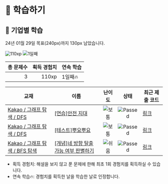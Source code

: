 # 📖 학습하기

## 🚀 기업별 학습
24년 01월 29일 목표(240px)까지 130px 남았습니다.

![110xp](https://img.shields.io/badge/EXP-110xp-%235cb85c.svg?for-the-badge)
![1일째](https://img.shields.io/badge/연속학습-1일째-%23E34F26.svg?for-the-badge)

|총 문제수|획득 경험치|연속 학습|
|---:|---:|---|
3|110xp|1일째🔥|

|교재|이름|난이도|상태|최근 제출 코드|
|---|---|:---:|:---:|---|
|[Kakao / 그래프 탐색 / DFS](https://www.codetree.ai/missions?missionId=16)|[[연습]안전 지대](https://www.codetree.ai/missions/16/problems/comfort-zone)|![보통][medium]|![Passed][passed]|[링크](https://github.com/2hongbi/codetree-TILs/blob/main/240129/%EC%95%88%EC%A0%84%20%EC%A7%80%EB%8C%80/comfort-zone.py)|
|[Kakao / 그래프 탐색 / DFS](https://www.codetree.ai/missions?missionId=16)|[[테스트]뿌요뿌요](https://www.codetree.ai/missions/16/problems/puyo-puyo)|![보통][medium]|![Passed][passed]|[링크](https://github.com/2hongbi/codetree-TILs/blob/main/240129/%EB%BF%8C%EC%9A%94%EB%BF%8C%EC%9A%94/puyo-puyo.py)|
|[Kakao / 그래프 탐색 / BFS 탐색](https://www.codetree.ai/missions?missionId=16)|[[개념]네 방향 탈출 가능 여부 판별하기](https://www.codetree.ai/missions/16/problems/determine-escapableness-with-4-ways)|![쉬움][easy]|![Passed][passed]|[링크](https://github.com/2hongbi/codetree-TILs/blob/main/240129/%EB%84%A4%20%EB%B0%A9%ED%96%A5%20%ED%83%88%EC%B6%9C%20%EA%B0%80%EB%8A%A5%20%EC%97%AC%EB%B6%80%20%ED%8C%90%EB%B3%84%ED%95%98%EA%B8%B0/determine-escapableness-with-4-ways.py)|


* 획득 경험치: 해설을 보지 않고 푼 문제에 한해 최초 1회 경험치를 획득하실 수 있습니다.
* 연속 학습🔥: 경험치를 획득한 날을 학습한 날로 인정합니다.










[b5]: https://img.shields.io/badge/Bronze_5-%235D3E31.svg
[b4]: https://img.shields.io/badge/Bronze_4-%235D3E31.svg
[b3]: https://img.shields.io/badge/Bronze_3-%235D3E31.svg
[b2]: https://img.shields.io/badge/Bronze_2-%235D3E31.svg
[b1]: https://img.shields.io/badge/Bronze_1-%235D3E31.svg
[s5]: https://img.shields.io/badge/Silver_5-%23394960.svg
[s4]: https://img.shields.io/badge/Silver_4-%23394960.svg
[s3]: https://img.shields.io/badge/Silver_3-%23394960.svg
[s2]: https://img.shields.io/badge/Silver_2-%23394960.svg
[s1]: https://img.shields.io/badge/Silver_1-%23394960.svg
[g5]: https://img.shields.io/badge/Gold_5-%23FFC433.svg
[g4]: https://img.shields.io/badge/Gold_4-%23FFC433.svg
[g3]: https://img.shields.io/badge/Gold_3-%23FFC433.svg
[g2]: https://img.shields.io/badge/Gold_2-%23FFC433.svg
[g1]: https://img.shields.io/badge/Gold_1-%23FFC433.svg
[p5]: https://img.shields.io/badge/Platinum_5-%2376DDD8.svg
[p4]: https://img.shields.io/badge/Platinum_4-%2376DDD8.svg
[p3]: https://img.shields.io/badge/Platinum_3-%2376DDD8.svg
[p2]: https://img.shields.io/badge/Platinum_2-%2376DDD8.svg
[p1]: https://img.shields.io/badge/Platinum_1-%2376DDD8.svg
[passed]: https://img.shields.io/badge/Passed-%23009D27.svg
[failed]: https://img.shields.io/badge/Failed-%23D24D57.svg
[easy]: https://img.shields.io/badge/쉬움-%235cb85c.svg?for-the-badge
[medium]: https://img.shields.io/badge/보통-%23FFC433.svg?for-the-badge
[hard]: https://img.shields.io/badge/어려움-%23D24D57.svg?for-the-badge